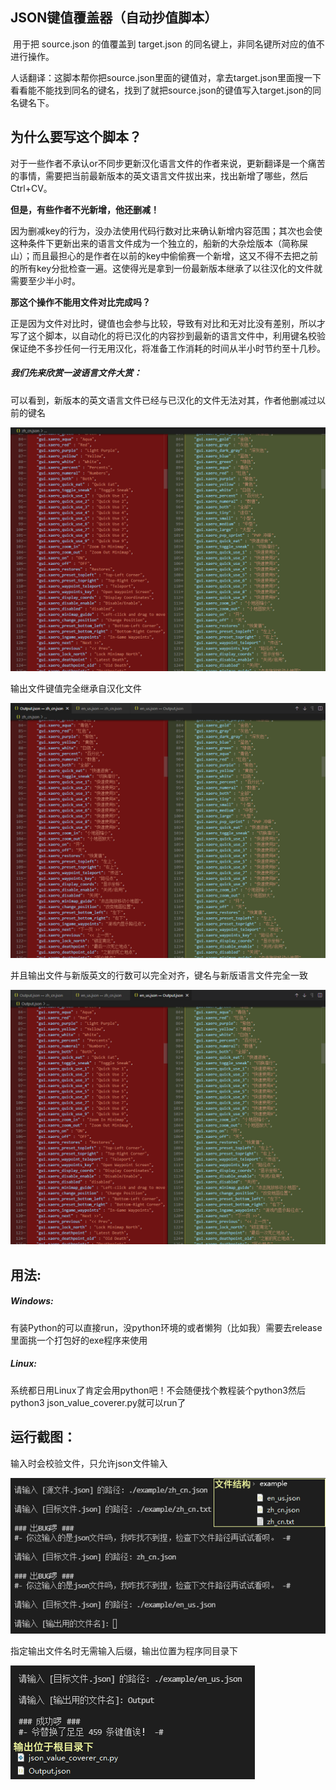 ## JSON键值覆盖器（自动抄值脚本）

​    用于把 source.json 的值覆盖到 target.json 的同名键上，非同名键所对应的值不进行操作。

​    人话翻译：这脚本帮你把source.json里面的键值对，拿去target.json里面搜一下看看能不能找到同名的键名，找到了就把source.json的键值写入target.json的同名键名下。

## 为什么要写这个脚本？

对于一些作者不承认or不同步更新汉化语言文件的作者来说，更新翻译是一个痛苦的事情，需要把当前最新版本的英文语言文件拔出来，找出新增了哪些，然后Ctrl+CV。

**但是，有些作者不光新增，他还删减！**

因为删减key的行为，没办法使用代码行数对比来确认新增内容范围；其次也会使这种条件下更新出来的语言文件成为一个独立的，船新的大杂烩版本（简称屎山）；而且最担心的是作者在以前的key中偷偷赛一个新增，这又不得不去把之前的所有key分批检查一遍。这使得光是拿到一份最新版本继承了以往汉化的文件就需要至少半小时。

**那这个操作不能用文件对比完成吗？**

正是因为文件对比时，键值也会参与比较，导致有对比和无对比没有差别，所以才写了这个脚本，以自动化的将已汉化的内容抄到最新的语言文件中，利用键名校验保证绝不多抄任何一行无用汉化，将准备工作消耗的时间从半小时节约至十几秒。

##### 我们先来欣赏一波语言文件大赏：

可以看到，新版本的英文语言文件已经与已汉化的文件无法对其，作者他删减过以前的键名

![en2zh](png\en2zh.png)

输出文件键值完全继承自汉化文件

![out2zn](png\out2zn.png)

并且输出文件与新版英文的行数可以完全对齐，键名与新版语言文件完全一致

![en2zh](png\en2out.png)

## 用法:

##### Windows:

​    有装Python的可以直接run，没python环境的或者懒狗（比如我）需要去release里面挑一个打包好的exe程序来使用

##### Linux:

​    系统都日用Linux了肯定会用python吧！不会随便找个教程装个python3然后python3 json_value_coverer.py就可以run了

## 运行截图：

输入时会校验文件，只允许json文件输入

![input](png\input.png)



指定输出文件名时无需输入后缀，输出位置为程序同目录下

![output](png\output.png)



